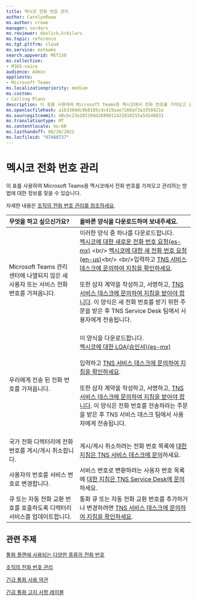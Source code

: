```yaml
---
title: 멕시코 전화 번호 관리
author: CarolynRowe
ms.author: crowe
manager: serdars
ms.reviewer: davlick,krkilaru
ms.topic: reference
ms.tgt.pltfrm: cloud
ms.service: msteams
search.appverid: MET150
ms.collection:
- M365-voice
audience: Admin
appliesto:
- Microsoft Teams
ms.localizationpriority: medium
ms.custom:
- Calling Plans
description: 이 표를 사용하여 Microsoft Teams용 멕시코에서 전화 번호를 가져오고 관리하는 방법에 대한 정보를 찾을 수 있습니다.
ms.openlocfilehash: a1b3304dc9b8185cdc419aae7260af3a3350421e
ms.sourcegitcommit: d0cbc23e10219dd2889011421010215a5d246031
ms.translationtype: MT
ms.contentlocale: ko-KR
ms.lasthandoff: 08/30/2022
ms.locfileid: "67460727"
---
```

# <a name="phone-number-management-for-mexico"></a>멕시코 전화 번호 관리

이 표를 사용하여 Microsoft Teams용 멕시코에서 전화 번호를 가져오고 관리하는 방법에 대한 정보를 찾을 수 있습니다.
  
자세한 내용은 [조직의 전화 번호 관리를 참조하세요](manage-phone-numbers-for-your-organization.md).
  
|**무엇을 하고 싶으신가요?**|**올바른 양식을 다운로드하여 보내주세요.**|
|:-----|:-----|
|Microsoft Teams 관리 센터에 나열되지 않은 새 사용자 또는 서비스 전화 번호를 가져옵니다.   <br/> |이러한 양식 중 하나를 다운로드합니다. <br/>  [멕시코에 대한 새로운 전화 번호 요청(es-mx)](https://download.microsoft.com/download/0/0/8/008e6ad0-1b1c-4b2c-949d-9b885f6f3650/new-phone-number-request-for-mexico-(v.1.0)-(es-mx).pdf) <br/>  [멕시코에 대한 새 전화 번호 요청(en-us)](https://download.microsoft.com/download/0/2/6/02657735-678d-44cb-b2ed-36a66407150e/new-phone-number-request-for-mexico-(v.1.0)-(en-us).pdf)<br/>  <br/>입력하고 [TNS 서비스 데스크에 문의하여 지침을 확인하세요](contact-tns-service-desk.md).<br/><br/> 또한 삼자 계약을 작성하고, 서명하고, [TNS 서비스 데스크에 문의하여 지침을 받아야 합니다](contact-tns-service-desk.md). 이 양식은 새 전화 번호를 받기 위한 주문을 받은 후 TNS Service Desk 팀에서 사용자에게 전송됩니다. <br/><br/>|
|우리에게 전송 된 전화 번호를 가져옵니다.  <br/> | 이 양식을 다운로드합니다. <br/>[멕시코에 대한 LOA(승인서)(es-mx)](https://download.microsoft.com/download/a/7/b/a7bc578f-218b-46f6-a192-0df5b6abc653/LOA-MX-GEO-ES.pdf) <br/> <br/>입력하고 [TNS 서비스 데스크에 문의하여 지침을 확인하세요](contact-tns-service-desk.md). <br/><br/> 또한 삼자 계약을 작성하고, 서명하고, [TNS 서비스 데스크에 문의하여 지침을 받아야 합니다](contact-tns-service-desk.md). 이 양식은 전화 번호를 전송하라는 주문을 받은 후 TNS 서비스 데스크 팀에서 사용자에게 전송됩니다.<br/><br/>|
|국가 전화 디렉터리에 전화 번호를 게시/게시 취소합니다.  <br/> |게시/게시 취소하려는 전화 번호 목록에 [대한 지침은 TNS 서비스 데스크에 문의](contact-tns-service-desk.md)하세요.      <br/> |
|사용자의 번호를 서비스 번호로 변경합니다.  <br/> |서비스 번호로 변환하려는 사용자 번호 목록에 [대한 지침은 TNS Service Desk에 문의](contact-tns-service-desk.md)하세요. <br/> |
|큐 또는 자동 전화 교환 번호를 호출하도록 디렉터리 서비스를 업데이트합니다. |통화 큐 또는 자동 전화 교환 번호를 추가하거나 변경하려면 [TNS 서비스 데스크에 문의하여 지침을 확인하세요](contact-tns-service-desk.md). |

## <a name="related-topics"></a>관련 주제

[통화 플랜에 사용되는 다양한 종류의 전화 번호](../different-kinds-of-phone-numbers-used-for-calling-plans.md)

[조직의 전화 번호 관리](manage-phone-numbers-for-your-organization.md)

[긴급 통화 사용 약관](../emergency-calling-terms-and-conditions.md)
  
[긴급 통화 고지 사항 레이블](https://download.microsoft.com/download/a/8/0/a807c43d-2177-4fe0-8732-86b3784ae6e5/emergency-calling-label-(en-us)-(v.1.0).zip)
